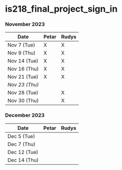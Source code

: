 # is218_final_project_sign_in

### November 2023

| Date        | Petar | Rudys |
|-------------|-----------|-----------|
| Nov 7 (Tue) |     X      |    X     |
| Nov 9 (Thu)|      X     |     X      |
| Nov 14 (Tue)|     X      |    X      |
| Nov 16 (Thu)|     X     |     X      |
| Nov 21 (Tue) |    X   |       X    |
| *Nov 23 (Thu)* |       |           |<!-- Skipped for Thanksgiving -->
| Nov 28 (Tue)|           |     X      |
| Nov 30 (Thu) |           |    X       |

### December 2023

| Date        | Petar | Rudys |
|-------------|-----------|-----------|
| Dec 5 (Tue) |           |           |
| Dec 7 (Thu) |           |           |
| Dec 12 (Tue)|           |           |
| Dec 14 (Thu)|           |           |
